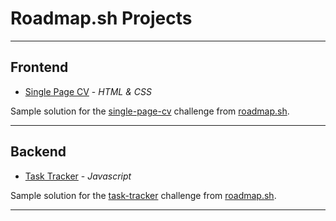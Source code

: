 # Roadmap.sh Projects

---

## Frontend

- [Single Page CV](https://github.com/alvaroleyg/roadmap.sh-projects/tree/main/frontend/singlepage-cv) - *HTML & CSS*

Sample solution for the [single-page-cv](https://roadmap.sh/projects/single-page-cv) challenge from [roadmap.sh](https://roadmap.sh/).

---

## Backend

- [Task Tracker](https://github.com/alvaroleyg/roadmap.sh-projects/tree/main/backend/task-tracker-cli) - *Javascript*

Sample solution for the [task-tracker](https://roadmap.sh/projects/task-tracker) challenge from [roadmap.sh](https://roadmap.sh/).

---